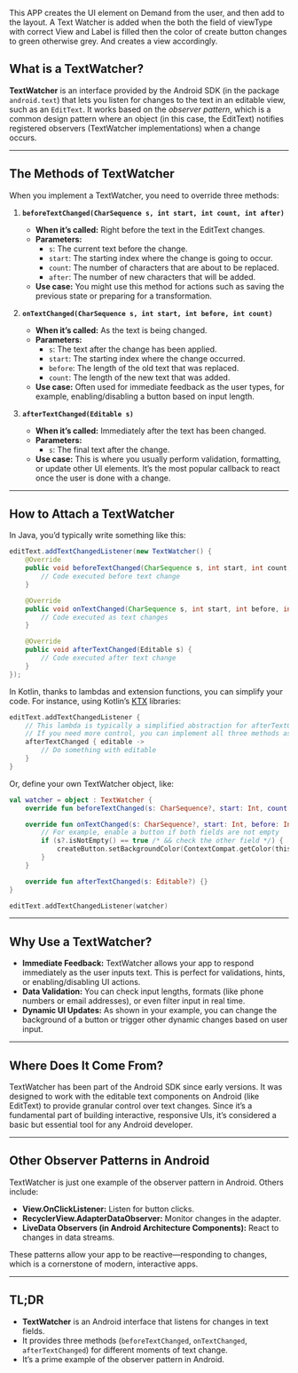 This APP creates the UI element on Demand from the user, and then add to the layout.
A Text Watcher is added when the both the field of viewType with correct View and Label is filled then the color of create button changes to green otherwise grey.
And creates a view accordingly.

## What is a TextWatcher?

**TextWatcher** is an interface provided by the Android SDK (in the package `android.text`) that lets you listen for changes to the text in an editable view, such as an `EditText`. It works based on the *observer pattern*, which is a common design pattern where an object (in this case, the EditText) notifies registered observers (TextWatcher implementations) when a change occurs.

---

## The Methods of TextWatcher

When you implement a TextWatcher, you need to override three methods:

1. **`beforeTextChanged(CharSequence s, int start, int count, int after)`**  
   - **When it’s called:** Right before the text in the EditText changes.
   - **Parameters:**
     - `s`: The current text before the change.
     - `start`: The starting index where the change is going to occur.
     - `count`: The number of characters that are about to be replaced.
     - `after`: The number of new characters that will be added.
   - **Use case:** You might use this method for actions such as saving the previous state or preparing for a transformation.

2. **`onTextChanged(CharSequence s, int start, int before, int count)`**  
   - **When it’s called:** As the text is being changed.
   - **Parameters:**
     - `s`: The text after the change has been applied.
     - `start`: The starting index where the change occurred.
     - `before`: The length of the old text that was replaced.
     - `count`: The length of the new text that was added.
   - **Use case:** Often used for immediate feedback as the user types, for example, enabling/disabling a button based on input length.

3. **`afterTextChanged(Editable s)`**  
   - **When it’s called:** Immediately after the text has been changed.
   - **Parameters:**
     - `s`: The final text after the change.
   - **Use case:** This is where you usually perform validation, formatting, or update other UI elements. It’s the most popular callback to react once the user is done with a change.

---

## How to Attach a TextWatcher

In Java, you’d typically write something like this:

```java
editText.addTextChangedListener(new TextWatcher() {
    @Override
    public void beforeTextChanged(CharSequence s, int start, int count, int after) {
        // Code executed before text change
    }

    @Override
    public void onTextChanged(CharSequence s, int start, int before, int count) {
        // Code executed as text changes
    }

    @Override
    public void afterTextChanged(Editable s) {
        // Code executed after text change
    }
});
```

In Kotlin, thanks to lambdas and extension functions, you can simplify your code. For instance, using Kotlin’s [KTX](https://developer.android.com/kotlin/ktx) libraries:

```kotlin
editText.addTextChangedListener {
    // This lambda is typically a simplified abstraction for afterTextChanged.
    // If you need more control, you can implement all three methods as needed.
    afterTextChanged { editable ->
        // Do something with editable
    }
}
```

Or, define your own TextWatcher object, like:

```kotlin
val watcher = object : TextWatcher {
    override fun beforeTextChanged(s: CharSequence?, start: Int, count: Int, after: Int) {}

    override fun onTextChanged(s: CharSequence?, start: Int, before: Int, count: Int) {
        // For example, enable a button if both fields are not empty
        if (s?.isNotEmpty() == true /* && check the other field */) {
            createButton.setBackgroundColor(ContextCompat.getColor(this@MainActivity, R.color.green))
        }
    }

    override fun afterTextChanged(s: Editable?) {}
}

editText.addTextChangedListener(watcher)
```

---

## Why Use a TextWatcher?

- **Immediate Feedback:** TextWatcher allows your app to respond immediately as the user inputs text. This is perfect for validations, hints, or enabling/disabling UI actions.
- **Data Validation:** You can check input lengths, formats (like phone numbers or email addresses), or even filter input in real time.
- **Dynamic UI Updates:** As shown in your example, you can change the background of a button or trigger other dynamic changes based on user input.

---

## Where Does It Come From?

TextWatcher has been part of the Android SDK since early versions. It was designed to work with the editable text components on Android (like EditText) to provide granular control over text changes. Since it’s a fundamental part of building interactive, responsive UIs, it’s considered a basic but essential tool for any Android developer.

---

## Other Observer Patterns in Android

TextWatcher is just one example of the observer pattern in Android. Others include:
- **View.OnClickListener:** Listen for button clicks.
- **RecyclerView.AdapterDataObserver:** Monitor changes in the adapter.
- **LiveData Observers (in Android Architecture Components):** React to changes in data streams.

These patterns allow your app to be reactive—responding to changes, which is a cornerstone of modern, interactive apps.

---


## TL;DR

- **TextWatcher** is an Android interface that listens for changes in text fields.
- It provides three methods (`beforeTextChanged`, `onTextChanged`, `afterTextChanged`) for different moments of text change.
- It’s a prime example of the observer pattern in Android.

